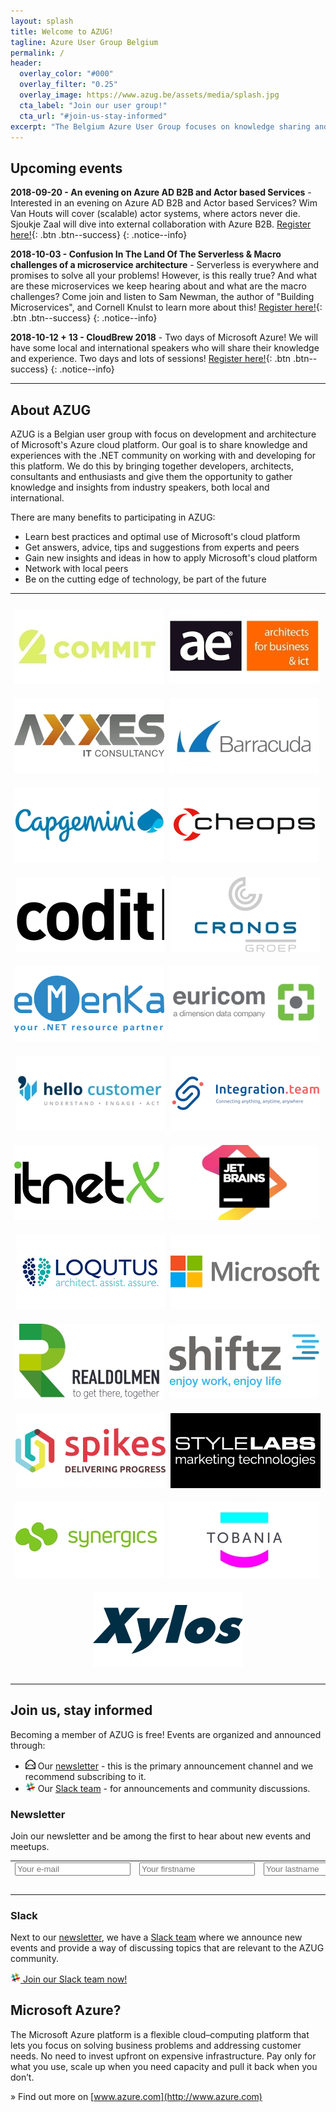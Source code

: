 ```yaml
---
layout: splash
title: Welcome to AZUG!
tagline: Azure User Group Belgium
permalink: /
header:
  overlay_color: "#000"
  overlay_filter: "0.25"
  overlay_image: https://www.azug.be/assets/media/splash.jpg
  cta_label: "Join our user group!"
  cta_url: "#join-us-stay-informed"
excerpt: "The Belgium Azure User Group focuses on knowledge sharing and networking around development and architecture of Microsoft’s Azure cloud platform."
---
```


## Upcoming events

**2018-09-20 - An evening on Azure AD B2B and Actor based Services** - Interested in an evening on Azure AD B2B and Actor based Services? Wim Van Houts will cover (scalable) actor systems, where actors never die. Sjoukje Zaal will dive into external collaboration with Azure B2B. [Register here!](https://www.azug.be/events/2018/09/20/an-evening-on-azure-ad-b2b-and-actor-based-services){: .btn .btn--success}
{: .notice--info}

**2018-10-03 - Confusion In The Land Of The Serverless & Macro challenges of a microservice architecture** - Serverless is everywhere and promises to solve all your problems! However, is this really true? And what are these microservices we keep hearing about and what are the macro challenges? Come join and listen to Sam Newman, the author of "Building Microservices", and Cornell Knulst to learn more about this! [Register here!](https://www.azug.be/events/2018/10/03/confusion-in-the-land-of-serverless){: .btn .btn--success}
{: .notice--info}

**2018-10-12 + 13 - CloudBrew 2018** - Two days of Microsoft Azure! We will have some local and international speakers who will share their knowledge and experience. Two days and lots of sessions! [Register here!](https://www.cloudbrew.be){: .btn .btn--success}
{: .notice--info}

<hr />

## About AZUG

AZUG is a Belgian user group with focus on development and architecture of Microsoft's Azure cloud platform. Our goal is to share knowledge and experiences with the .NET community on working with and developing for this platform. We do this by bringing together developers, architects, consultants and enthusiasts and give them the opportunity to gather knowledge and insights from industry speakers, both local and international.

There are many benefits to participating in AZUG:

* Learn best practices and optimal use of Microsoft's cloud platform
* Get answers, advice, tips and suggestions from experts and peers
* Gain new insights and ideas in how to apply Microsoft's cloud platform
* Network with local peers
* Be on the cutting edge of technology, be part of the future

<hr />

<p style="text-align: center;">
		<a href="https://www.2commit.be/"><img alt="" src="/assets/media/sponsors/logo-2commit.jpg" class="sponsor-gold" vspace="10" /></a>&nbsp;
		<a href="http://www.ae.be"><img alt="" src="/assets/media/sponsors/logo-ae.jpg" class="sponsor-gold" vspace="10" /></a>&nbsp;
		<a href="http://www.axxes.com"><img alt="" src="/assets/media/sponsors/logo-axxes.jpg" class="sponsor-gold" vspace="10" /></a>&nbsp;
		<a href="http://www.barracuda.com"><img alt="" src="/assets/media/sponsors/logo-barracuda.jpg" class="sponsor-gold" vspace="10" /></a>&nbsp;
		<br />
		<a href="https://www.be.capgemini.com/"><img alt="" src="/assets/media/sponsors/logo-capgemini.jpg" class="sponsor-gold" vspace="10" /></a>&nbsp;
		<a href="https://www.cheops.com"><img alt="" src="/assets/media/sponsors/logo-cheops.jpg" class="sponsor-gold" vspace="10" /></a>&nbsp;
		<a href="https://www.codit.eu"><img alt="" src="/assets/media/sponsors/logo-codit.png" class="sponsor-gold" vspace="10" /></a>&nbsp;
		<a href="http://www.cronos.be"><img alt="" src="/assets/media/sponsors/logo-cronos.jpg" class="sponsor-gold" vspace="10" /></a>
		<br />
		<a href="http://www.emenka.be"><img alt="" src="/assets/media/sponsors/logo-emenka.png" class="sponsor-gold" vspace="10" /></a>&nbsp;
		<a href="http://www.euri.com"><img alt="" src="/assets/media/sponsors/logo-euricom.jpg" class="sponsor-gold" vspace="10" /></a>&nbsp;
		<a href="https://www.hellocustomer.com/"><img alt="" src="/assets/media/sponsors/logo-hello-customer.jpg" class="sponsor-gold" vspace="10" /></a>&nbsp;
		<a href="http://integration.team/"><img alt="" src="/assets/media/sponsors/logo-integrationteam.png" class="sponsor-gold" vspace="10" /></a>
		<br />
		<a href="http://itnetx.ch/"><img alt="" src="/assets/media/sponsors/logo-itnetx.jpg" class="sponsor-gold" vspace="10" /></a>&nbsp;
		<a href="http://www.jetbrains.com"><img alt="" src="/assets/media/sponsors/logo-jetbrains.jpg" class="sponsor-gold" vspace="10" /></a>&nbsp;
		<a href="http://www.loqutus.be"><img alt="" src="/assets/media/sponsors/logo-loqutus.jpg" class="sponsor-gold" vspace="10" /></a>&nbsp;
		<a href="http://www.microsoft.be"><img alt="" src="/assets/media/sponsors/logo-microsoft.jpg" class="sponsor-gold" vspace="10" /></a>
		<br />
		<a href="http://www.realdolmen.com"><img alt="" src="/assets/media/sponsors/logo-realdolmen.jpg" class="sponsor-gold" vspace="10" /></a>&nbsp;
		<a href="http://www.shiftz.be/"><img alt="" src="/assets/media/sponsors/logo-shiftz.png" class="sponsor-gold" vspace="10" /></a>&nbsp;
		<a href="http://www.spikes.be/"><img alt="" src="/assets/media/sponsors/logo-spikes.png" class="sponsor-gold" vspace="10" /></a>&nbsp;
		<a href="http://www.stylelabs.com/"><img alt="" src="/assets/media/sponsors/logo-stylelabs.jpg" class="sponsor-gold" vspace="10" /></a>
		<br />		
		<a href="http://www.synergics.be"><img alt="" src="/assets/media/sponsors/logo-synergics.jpg" class="sponsor-gold" vspace="10" /></a>&nbsp;
		<a href="http://www.tobania.be/"><img alt="" src="/assets/media/sponsors/logo-tobania.jpg" class="sponsor-gold" vspace="10" /></a>&nbsp;
		<a href="http://www.xylos.be"><img alt="" src="/assets/media/sponsors/logo-xylos.jpg" class="sponsor-gold" vspace="10" /></a>
</p>

<hr />

## Join us, stay informed

Becoming a member of AZUG is free! Events are organized and announced through:

* <img src="assets/media/icon-email.png" width="16" height="16" /> Our [newsletter](#newsletter) - this is the primary announcement channel and we recommend subscribing to it.
* <img src="assets/media/icon-slack.png" width="16" height="16" /> Our [Slack team](#slack) - for announcements and community discussions.

### Newsletter 

Join our newsletter and be among the first to hear about new events and meetups.

<div id="mc_embed_signup"><form id="mc-embedded-subscribe-form" class="validate" action="https://azug.us2.list-manage.com/subscribe/post?u=47e1708de98684b0f393d63b3&amp;id=9463ee7106" method="post"> 
<table border="0" cellspacing="2" cellpadding="2">
<tbody>
<tr>
<td><input id="mce-EMAIL" class="required email" name="EMAIL" type="text" placeholder="Your e-mail"></td>
<td><input id="mce-FNAME" class="required" name="FNAME" type="text" placeholder="Your firstname"></td>
<td><input id="mce-LNAME" class="required" name="LNAME" type="text" placeholder="Your lastname"></td>
</tr>
<tr>
<td style="text-align: right;" colspan="3"><input id="mc-embedded-subscribe" class="btn btn--x-large" name="subscribe" type="submit" value="Subscribe"></td>
</tr>
</tbody>
</table>
</form></div>

### Slack

Next to our [newsletter](#newsletter), we have a [Slack team](https://join.slack.com/t/azugbe/shared_invite/MjE4MzI5NDM3OTM5LTE1MDExNDgyMzUtMzgwNjM2YmU0Zg) where we announce new events and provide a way of discussing topics that are relevant to the AZUG community.

[<img src="assets/media/icon-slack.png" width="16" height="16" /> Join our Slack team  now!](https://join.slack.com/t/azugbe/shared_invite/MjE4MzI5NDM3OTM5LTE1MDExNDgyMzUtMzgwNjM2YmU0Zg)

## Microsoft Azure?

The Microsoft Azure platform is a flexible cloud–computing platform that lets you focus on solving business problems and addressing customer needs. No need to invest upfront on expensive infrastructure. Pay only for what you use, scale up when you need capacity and pull it back when you don’t.

&raquo; Find out more on [www.azure.com](http://www.azure.com)
